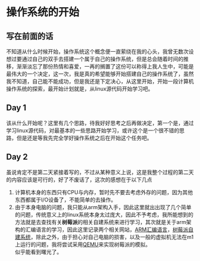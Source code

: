# 操作系统的开始
## 写在前面的话
不知道从什么时候开始，操作系统这个概念便一直萦绕在我的心头，我曾无数次设想过要通过自己的双手去搭建一个属于自己的操作系统，但是总会随着时间的推移，渐渐淡忘了那份热情和喜爱，一再的搁置了这份可以称得上我人生中，可能是最伟大的一个决定，这一次，我是真的希望能够开始搭建自己的操作系统了，虽然我不知道，自己能不能成功，但是我还是下定决心，从这里开始，开始一段计算机操作系统的探索，最开始计划就是，从linux源代码开始学习吧。
## Day 1
该从什么开始呢？这里有几个思路，待我好好思考之后再做决定，第一个是，通过学习linux源代码，对最基本的一些思路开始学习，或许这个是一个很不错的思路，但是还是等我先完全学好操作系统之后在开始这个任务吧。

## Day 2
虽说肯定不是第二天紧接着写的，不过从某种意义上说，这是我整个过程的第二天的内容应该是可行的，好了不废话了，这次的感想在于以下几点
1. 计算机本身的东西只有CPU与内存，暂时先不要去考虑外存的问题，因为其他东西都属于I/O设备了，不能简单的去操作。
2. 由于本身电脑的问题，我只能从arm架构入手，因此这里就出出现了几个简单的问题，传统意义上的linux系统本身太过庞大，因此不予考虑，我所能想到的方法就是去查找有关**树莓派**的相关自建系统来进行学习，其次就是关于arm架构的汇编语言的学习，因此这里记录两个相关网站，[ARM汇编语言](https://azeria-labs.com/arm-data-types-and-registers-part-2/)，[树莓派自建系统](https://github.com/iBreaker/OS-One)，除此之外，由于担心对自己电脑的损害，以及一般的虚拟机无法在m1上运行的问题，我将尝试采用[QEMU](https://wiki.archlinux.org/title/QEMU_(简体中文))来实现树莓派的模拟。<br/>似乎能看到曙光了。

